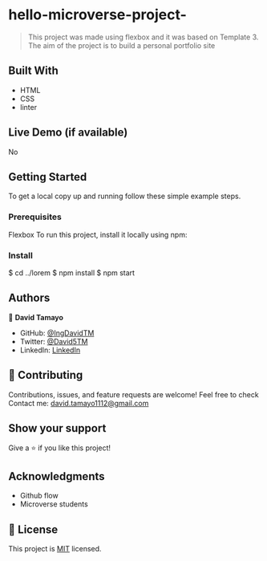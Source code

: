 # hello-microverse-project-

> This project was made using flexbox and it was based on Template 3. The aim of the project is to build a personal portfolio site


## Built With

- HTML
- CSS
- linter

## Live Demo (if available)

No

## Getting Started

To get a local copy up and running follow these simple example steps.

### Prerequisites

Flexbox
To run this project, install it locally using npm:


### Install

$ cd ../lorem
$ npm install
$ npm start


## Authors

👤 **David Tamayo**

- GitHub: [@IngDavidTM](https://github.com/IngDavidTM)
- Twitter: [@David5TM](https://twitter.com/David5TM)
- LinkedIn: [LinkedIn](https://www.linkedin.com/in/ing-david-tamayo)

## 🤝 Contributing

Contributions, issues, and feature requests are welcome!
Feel free to check
Contact me: david.tamayo1112@gmail.com

## Show your support

Give a ⭐️ if you like this project!

## Acknowledgments

- Github flow
- Microverse students

## 📝 License

This project is [MIT](./license) licensed.
